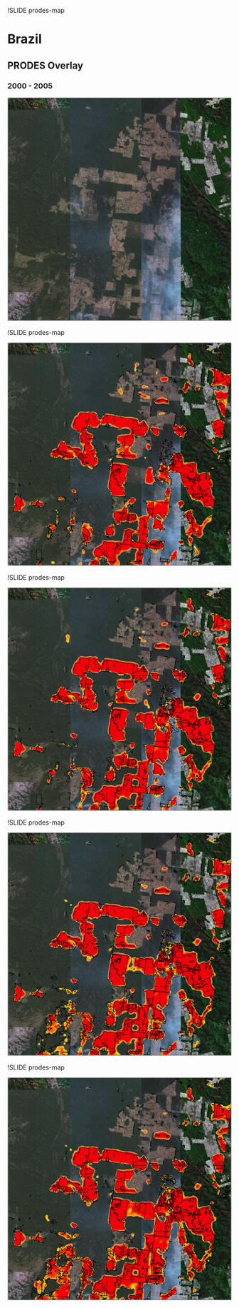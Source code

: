 !SLIDE prodes-map

# Brazil #
## PRODES Overlay ##
### 2000 - 2005 ###
![1](brazil1.png)

!SLIDE prodes-map

![2005](brazil2005.png)

!SLIDE prodes-map

![2006](brazil2006.png)

!SLIDE prodes-map

![2007](brazil2007.png)

!SLIDE prodes-map

![2008](brazil2008.png)




